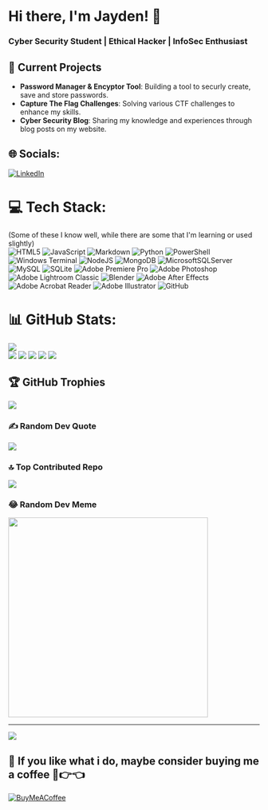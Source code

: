 # Hi there, I'm Jayden! 👋

### Cyber Security Student | Ethical Hacker | InfoSec Enthusiast

## 🔭 Current Projects
- **Password Manager & Encyptor Tool**: Building a tool to securly create, save and store passwords.
- **Capture The Flag Challenges**: Solving various CTF challenges to enhance my skills.
- **Cyber Security Blog**: Sharing my knowledge and experiences through blog posts on my website.


## 🌐 Socials:
[![LinkedIn](https://img.shields.io/badge/LinkedIn-%230077B5.svg?logo=linkedin&logoColor=white)](https://linkedin.com/in/Jayden-ty-williams) 

# 💻 Tech Stack:
(Some of these I know well, while there are some that I'm learning or used slightly)
<br/>
![HTML5](https://img.shields.io/badge/html5-%23E34F26.svg?style=for-the-badge&logo=html5&logoColor=white) ![JavaScript](https://img.shields.io/badge/javascript-%23323330.svg?style=for-the-badge&logo=javascript&logoColor=%23F7DF1E) ![Markdown](https://img.shields.io/badge/markdown-%23000000.svg?style=for-the-badge&logo=markdown&logoColor=white) ![Python](https://img.shields.io/badge/python-3670A0?style=for-the-badge&logo=python&logoColor=ffdd54) ![PowerShell](https://img.shields.io/badge/PowerShell-%235391FE.svg?style=for-the-badge&logo=powershell&logoColor=white) ![Windows Terminal](https://img.shields.io/badge/Windows%20Terminal-%234D4D4D.svg?style=for-the-badge&logo=windows-terminal&logoColor=white) ![NodeJS](https://img.shields.io/badge/node.js-6DA55F?style=for-the-badge&logo=node.js&logoColor=white) ![MongoDB](https://img.shields.io/badge/MongoDB-%234ea94b.svg?style=for-the-badge&logo=mongodb&logoColor=white) ![MicrosoftSQLServer](https://img.shields.io/badge/Microsoft%20SQL%20Server-CC2927?style=for-the-badge&logo=microsoft%20sql%20server&logoColor=white) ![MySQL](https://img.shields.io/badge/mysql-4479A1.svg?style=for-the-badge&logo=mysql&logoColor=white) ![SQLite](https://img.shields.io/badge/sqlite-%2307405e.svg?style=for-the-badge&logo=sqlite&logoColor=white) ![Adobe Premiere Pro](https://img.shields.io/badge/Adobe%20Premiere%20Pro-9999FF.svg?style=for-the-badge&logo=Adobe%20Premiere%20Pro&logoColor=white) ![Adobe Photoshop](https://img.shields.io/badge/adobe%20photoshop-%2331A8FF.svg?style=for-the-badge&logo=adobe%20photoshop&logoColor=white) ![Adobe Lightroom Classic](https://img.shields.io/badge/Adobe%20Lightroom%20Classic-31A8FF.svg?style=for-the-badge&logo=Adobe%20Lightroom%20Classic&logoColor=white) ![Blender](https://img.shields.io/badge/blender-%23F5792A.svg?style=for-the-badge&logo=blender&logoColor=white) ![Adobe After Effects](https://img.shields.io/badge/Adobe%20After%20Effects-9999FF.svg?style=for-the-badge&logo=Adobe%20After%20Effects&logoColor=white) ![Adobe Acrobat Reader](https://img.shields.io/badge/Adobe%20Acrobat%20Reader-EC1C24.svg?style=for-the-badge&logo=Adobe%20Acrobat%20Reader&logoColor=white) ![Adobe Illustrator](https://img.shields.io/badge/adobe%20illustrator-%23FF9A00.svg?style=for-the-badge&logo=adobe%20illustrator&logoColor=white) ![GitHub](https://img.shields.io/badge/github-%23121011.svg?style=for-the-badge&logo=github&logoColor=white)
# 📊 GitHub Stats:
![](https://github-readme-stats.vercel.app/api?username=JaydenWilliams-CyberSec&theme=vision-friendly-dark&hide_border=false&include_all_commits=true&count_private=true)<br/>
![](http://github-profile-summary-cards.vercel.app/api/cards/profile-details?username=JaydenWilliams-CyberSec&theme=github_dark)
![](http://github-profile-summary-cards.vercel.app/api/cards/stats?username=JaydenWilliams-CyberSec&theme=github_dark)
![](http://github-profile-summary-cards.vercel.app/api/cards/productive-time?username=JaydenWilliams-CyberSec&theme=github_dark&utcOffset=8)
![](http://github-profile-summary-cards.vercel.app/api/cards/repos-per-language?username=JaydenWilliams-CyberSec&theme=github_dark)
![](http://github-profile-summary-cards.vercel.app/api/cards/most-commit-language?username=JaydenWilliams-CyberSec&theme=github_dark)


## 🏆 GitHub Trophies
![](https://github-profile-trophy.vercel.app/?username=JaydenWilliams-CyberSec&theme=tokyonight&no-frame=false&no-bg=false&margin-w=4)

### ✍️ Random Dev Quote
![](https://quotes-github-readme.vercel.app/api?type=vetical&theme=dark)

### 🔝 Top Contributed Repo
![](https://github-contributor-stats.vercel.app/api?username=JaydenWilliams-CyberSec&limit=5&theme=dark&combine_all_yearly_contributions=true)

### 😂 Random Dev Meme
<img src='https://memer-new.vercel.app/' style="height: 400px;"/>

---
[![](https://visitcount.itsvg.in/api?id=JaydenWilliams-CyberSec&icon=5&color=0)](https://visitcount.itsvg.in)

  ## 🍵 If you like what i do, maybe consider buying me a coffee 🥺👉👈
  [![BuyMeACoffee](https://img.shields.io/badge/Buy%20Me%20a%20Coffee-ffdd00?style=for-the-badge&logo=buy-me-a-coffee&logoColor=black)](https://buymeacoffee.com/epiloxgamih) 

  
<!-- Proudly created with GPRM ( https://gprm.itsvg.in ) -->
